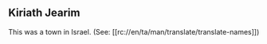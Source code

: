 ## Kiriath Jearim ##

This was a town in Israel. (See: [[rc://en/ta/man/translate/translate-names]])
